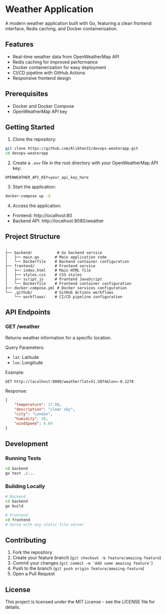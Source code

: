 # Weather Application

A modern weather application built with Go, featuring a clean frontend interface, Redis caching, and Docker containerization.

## Features

- Real-time weather data from OpenWeatherMap API
- Redis caching for improved performance
- Docker containerization for easy deployment
- CI/CD pipeline with GitHub Actions
- Responsive frontend design

## Prerequisites

- Docker and Docker Compose
- OpenWeatherMap API key

## Getting Started

1. Clone the repository:
```bash
git clone https://github.com/Alikhan31/devops-weaterapp.git
cd devops-weaterapp
```

2. Create a `.env` file in the root directory with your OpenWeatherMap API key:
```
OPENWEATHER_API_KEY=your_api_key_here
```

3. Start the application:
```bash
docker-compose up -d
```

4. Access the application:
- Frontend: http://localhost:80
- Backend API: http://localhost:8080/weather

## Project Structure

```
.
├── backend/           # Go backend service
│   ├── main.go       # Main application code
│   └── Dockerfile    # Backend container configuration
├── frontend/         # Frontend service
│   ├── index.html    # Main HTML file
│   ├── styles.css    # CSS styles
│   ├── script.js     # Frontend JavaScript
│   └── Dockerfile    # Frontend container configuration
├── docker-compose.yml # Docker services configuration
└── .github/          # GitHub Actions workflows
    └── workflows/    # CI/CD pipeline configuration
```

## API Endpoints

### GET /weather
Returns weather information for a specific location.

Query Parameters:
- `lat`: Latitude
- `lon`: Longitude

Example:
```
GET http://localhost:8080/weather?lat=51.5074&lon=-0.1278
```

Response:
```json
{
    "temperature": 17.08,
    "description": "clear sky",
    "city": "London",
    "humidity": 38,
    "windSpeed": 6.69
}
```

## Development

### Running Tests
```bash
cd backend
go test ./...
```

### Building Locally
```bash
# Backend
cd backend
go build

# Frontend
cd frontend
# Serve with any static file server
```

## Contributing

1. Fork the repository
2. Create your feature branch (`git checkout -b feature/amazing-feature`)
3. Commit your changes (`git commit -m 'Add some amazing feature'`)
4. Push to the branch (`git push origin feature/amazing-feature`)
5. Open a Pull Request

## License

This project is licensed under the MIT License - see the LICENSE file for details. 